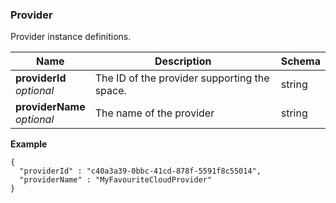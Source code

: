 
<a name="provider"></a>
### Provider
Provider instance definitions.


|Name|Description|Schema|
|---|---|---|
|**providerId**  <br>*optional*|The ID of the provider supporting the space.|string|
|**providerName**  <br>*optional*|The name of the provider|string|

**Example**
```
{
  "providerId" : "c40a3a39-0bbc-41cd-878f-5591f8c55014",
  "providerName" : "MyFavouriteCloudProvider"
}
```



